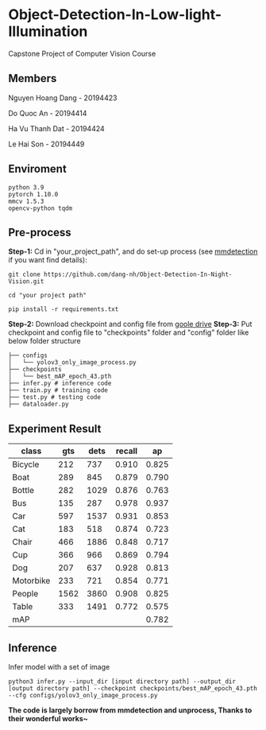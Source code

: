 # Object-Detection-In-Low-light-Illumination
Capstone Project of Computer Vision Course
## Members
Nguyen Hoang Dang - 20194423

Do Quoc An - 20194414

Ha Vu Thanh Dat - 20194424

Le Hai Son - 20194449

## Enviroment
```
python 3.9
pytorch 1.10.0
mmcv 1.5.3
opencv-python tqdm
```
## Pre-process
**Step-1:** Cd in "your_project_path", and do set-up process (see [mmdetection](https://mmdetection.readthedocs.io/en/latest/get_started.html#installation) if you want find details): 
```
git clone https://github.com/dang-nh/Object-Detection-In-Night-Vision.git
```
```
cd "your project path"
```
```
pip install -r requirements.txt
```
**Step-2:** Download checkpoint and config file from [goole drive](https://drive.google.com/drive/folders/1nz7RRy5v29nU_TwES50Z1BqfOwmtV1oi?usp=sharing)
**Step-3:** Put checkpoint and config file to "checkpoints" folder and "config" folder like below folder structure
```
├── configs
│   └── yolov3_only_image_process.py
├── checkpoints
│   └── best_mAP_epoch_43.pth
├── infer.py # inference code
├── train.py # training code
├── test.py # testing code
├── dataloader.py
```

## Experiment Result

| class     | gts  | dets | recall | ap    |
|  ----  | ----  | ----  | ----  | ----  |
| Bicycle   | 212  | 737  | 0.910  | 0.825 |
| Boat      | 289  | 845  | 0.879  | 0.790 |
| Bottle    | 282  | 1029 | 0.876  | 0.763 |
| Bus       | 135  | 287  | 0.978  | 0.937 |
| Car       | 597  | 1537 | 0.931  | 0.853 |
| Cat       | 183  | 518  | 0.874  | 0.723 |
| Chair     | 466  | 1886 | 0.848  | 0.717 |
| Cup       | 366  | 966  | 0.869  | 0.794 |
| Dog       | 207  | 637  | 0.928  | 0.813 |
| Motorbike | 233  | 721  | 0.854  | 0.771 |
| People    | 1562 | 3860 | 0.908  | 0.825 |
| Table     | 333  | 1491 | 0.772  | 0.575 |
| mAP       |      |      |        | 0.782 |

## Inference
Infer model with a set of image
```
python3 infer.py --input_dir [input directory path] --output_dir [output directory path] --checkpoint checkpoints/best_mAP_epoch_43.pth --cfg configs/yolov3_only_image_process.py
```
**The code is largely borrow from mmdetection and unprocess, Thanks to their wonderful works~**
